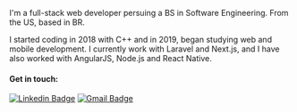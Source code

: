 I'm a full-stack web developer persuing a BS in Software Engineering. From the US, based in BR.

I started coding in 2018 with C++ and in 2019, began studying web and mobile development. I currently work with Laravel and Next.js, and I have also worked with AngularJS, Node.js and React Native.

<!--![Github stats](https://github-readme-stats.vercel.app/api?username=sidneylopes&count_private=true&show_icons=true&theme=tokyonight)
![Top Langs](https://github-readme-stats.vercel.app/api/top-langs/?username=sidneylopes&layout=compact&langs_count=4&hide=makefile,perl&theme=tokyonight)-->

#### Get in touch:
<!--[![Github Badge](https://img.shields.io/badge/-Github-000?style=flat-square&logo=Github&logoColor=white&link=https://github.com/sidneylopes)](https://github.com/sidneylopes)-->
[![Linkedin Badge](https://img.shields.io/badge/-LinkedIn-blue?style=flat-square&logo=Linkedin&logoColor=white&link=http://www.linkedin.com/in/sidneybarbosa)](http://www.linkedin.com/in/sidneybarbosa) <!--[![Instagram Badge](https://img.shields.io/badge/-Instagram-violet?style=flat-square&logo=Instagram&logoColor=white&link=https://www.instagram.com/lidneysopes/?hl=pt)](https://www.instagram.com/lidneysopes/)--> [![Gmail Badge](https://img.shields.io/badge/-Gmail-c14438?style=flat-square&logo=Gmail&logoColor=white&link=mailto:sidneylopesjr@gmail.com)](mailto:sidneylopesjr@gmail.com)

